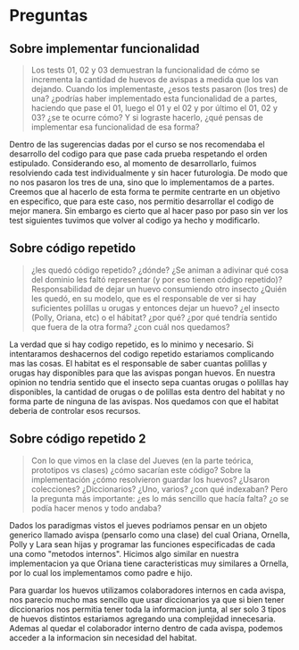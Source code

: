 # Preguntas

## Sobre implementar funcionalidad

> Los tests 01, 02 y 03 demuestran la funcionalidad de cómo se incrementa la cantidad de huevos de avispas a medida que los van dejando. Cuando los implementaste, ¿esos tests pasaron (los tres) de una? ¿podrías haber implementado esta funcionalidad de a partes, haciendo que pase el 01, luego el 01 y el 02 y por último el 01, 02 y 03? ¿se te ocurre cómo? Y si lograste hacerlo, ¿qué pensas de implementar esa funcionalidad de esa forma?

Dentro de las sugerencias dadas por el curso se nos recomendaba el desarrollo del codigo para que pase cada prueba respetando el orden estipulado. Considerando eso, al momento de desarrollarlo, fuimos resolviendo cada test individualmente y sin hacer futurologia.
De modo que no nos pasaron los tres de una, sino que lo implementamos de a partes. Creemos que al hacerlo de esta forma te permite centrarte en un objetivo en especifico, que para este caso, nos permitio desarrollar el codigo de mejor manera. Sin embargo es cierto que al hacer paso por paso sin ver los test siguientes tuvimos que volver al codigo ya hecho y modificarlo.

## Sobre código repetido

> ¿les quedó código repetido? ¿dónde? ¿Se animan a adivinar qué cosa del dominio les faltó representar (y por eso tienen código repetido)? Responsabilidad de dejar un huevo consumiendo otro insecto ¿Quién les quedó, en su modelo, que es el responsable de ver si hay suficientes polillas u orugas y entonces dejar un huevo? ¿el insecto (Polly, Oriana, etc) o el hábitat? ¿por qué? ¿por qué tendría sentido que fuera de la otra forma? ¿con cuál nos quedamos?

La verdad que si hay codigo repetido, es lo minimo y necesario. Si intentaramos deshacernos del codigo repetido estariamos complicando mas las cosas. El habitat es el responsable de saber cuantas polillas y orugas hay disponibles para que las avispas pongan huevos. 
En nuestra opinion no tendria sentido que el insecto sepa cuantas orugas o polillas hay disponibles, la cantidad de orugas o de polillas esta dentro del habitat y no forma parte de ninguna de las avispas. Nos quedamos con que el habitat deberia de controlar esos recursos.

## Sobre código repetido 2

> Con lo que vimos en la clase del Jueves (en la parte teórica, prototipos vs clases) ¿cómo sacarían este código? Sobre la implementación ¿cómo resolvieron guardar los huevos? ¿Usaron colecciones? ¿Diccionarios? ¿Uno, varios? ¿con qué indexaban? Pero la pregunta más importante: ¿es lo más sencillo que hacía falta? ¿o se podía hacer menos y todo andaba?

Dados los paradigmas vistos el jueves podriamos pensar en un objeto generico llamado avispa (pensarlo como una clase) del cual Oriana, Ornella, Polly y Lara sean hijas y programar las funciones especificadas de cada una como "metodos internos". Hicimos algo similar en nuestra implementacion ya que Oriana tiene caracteristicas muy similares a Ornella, por lo cual los implementamos como padre e hijo.  

Para guardar los huevos utilizamos colaboradores internos en cada avispa, nos parecio mucho mas sencillo que usar diccionarios ya que si bien tener diccionarios nos permitia tener toda la informacion junta, al ser solo 3 tipos de huevos distintos estariamos agregando una complejidad innecesaria. Ademas al quedar el colaborador interno dentro de cada avispa, podemos acceder a la informacion sin necesidad del habitat. 
